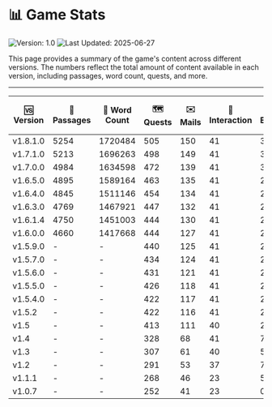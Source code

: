 # 📊 Game Stats

![Version: 1.0](https://img.shields.io/badge/Version-1.0-green) ![Last  Updated: 2025-06-27](https://img.shields.io/badge/Last%20Updated-27--06--2025-blue)

This page provides a summary of the game's content across different versions. The numbers reflect the total amount of content available in each version, including passages, word count, quests, and more.

---

| 🆚 Version | 📝 Passages | 🔢 Word Count | 🗺️ Quests | ✉️ Mails | 🤝 Interaction | 🎲 Events | 🏃 Activities | 🧬 Traits | 🏗️ Improvements | 🚪 Room | 🎒 Items | 🛡️ Equipment | 🏅 Titles | 📖 Lore | 🔥 Sex Actions | 🖼️ Portraits | 🖌️ Content Images | 🧑‍🤝‍🧑 Living | 🛎️ Duties |
|------------|-------------|--------------|-----------|----------|----------------|-----------|---------------|-----------|------------------|----------|-----------|---------------|------------|----------|----------------|---------------|--------------------|------------------|-------------|
| v1.8.1.0   | 5254        | 1720484      | 505       | 150      | 41             | 320       | 30            | 458       | 149              | 168      | 180       | 184           | 105        | 51       | 158            | 1594          | 121               | 49               | 38          |
| v1.7.1.0   | 5213        | 1696263      | 498       | 149      | 41             | 319       | 30            | 442       | 149              | 168      | 172       | 184           | 103        | 48       | 158            | 1563          | 104               | 49               | 38          |
| v1.7.0.0   | 4984        | 1634598      | 472       | 139      | 41             | 302       | 29            | 434       | 146              | 165      | 137       | 175           | 92         | 42       | 156            | 1409          | 85                | 49               | 37          |
| v1.6.5.0   | 4895        | 1589164      | 463       | 135      | 41             | 292       | 26            | 434       | 146              | 165      | 136       | 173           | 85         | 41       | 156            | 1397          | 58                | 49               | 37          |
| v1.6.4.0   | 4845        | 1511146      | 454       | 134      | 41             | 286       | 3             | 429       | 148              | 167      | 135       | 172           | 83         | 37       | 155            | 1375          | 46                | 49               | 39          |
| v1.6.3.0   | 4769        | 1467921      | 447       | 132      | 41             | 281       | -             | 427       | 148              | 167      | 135       | 171           | 81         | 36       | 155            | 1262          | 10                | 49               | 39          |
| v1.6.1.4   | 4750        | 1451003      | 444       | 130      | 41             | 280       | -             | 427       | 148              | 167      | 135       | 169           | 79         | 36       | 155            | 1249          | -                 | 49               | 39          |
| v1.6.0.0   | 4660        | 1417668      | 444       | 127      | 41             | 276       | -             | 427       | 135              | -        | 133       | 168           | 78         | 36       | 155            | 1249          | -                 | 49               | 39          |
| v1.5.9.0   | -           | -            | 440       | 125      | 41             | 265       | -             | 410       | 131              | -        | 132       | 167           | 75         | 36       | 155            | 1222          | -                 | 47               | -           |
| v1.5.7.0   | -           | -            | 434       | 124      | 41             | 247       | -             | 409       | 130              | -        | 122       | 167           | 72         | 36       | 155            | 1222          | -                 | -                | -           |
| v1.5.6.0   | -           | -            | 431       | 121      | 41             | 242       | -             | 367       | 130              | -        | 122       | 166           | 70         | 36       | 155            | 1205          | -                 | -                | -           |
| v1.5.5.0   | -           | -            | 426       | 118      | 41             | 234       | -             | 365       | 134              | -        | 121       | 165           | 66         | 35       | 155            | 1190          | -                 | -                | -           |
| v1.5.4.0   | -           | -            | 422       | 117      | 41             | 228       | -             | 335       | 133              | -        | 119       | 164           | 63         | 35       | 155            | 1190          | -                 | -                | -           |
| v1.5.2     | -           | -            | 422       | 116      | 41             | 224       | -             | 295       | 132              | -        | 114       | 164           | 62         | 35       | 155            | 1181          | -                 | -                | -           |
| v1.5       | -           | -            | 413       | 111      | 40             | 204       | -             | 295       | 132              | -        | 106       | 162           | 60         | 25       | 142            | 1170          | -                 | -                | -           |
| v1.4       | -           | -            | 328       | 68       | 41             | 73        | -             | 281       | 130              | -        | 90        | 153           | 37         | 20       | 136            | 1003          | -                 | -                | -           |
| v1.3       | -           | -            | 307       | 61       | 40             | 50        | -             | 278       | 127              | -        | 68        | 151           | 27         | 20       | -              | -             | -                 | -                | -           |
| v1.2       | -           | -            | 291       | 53       | 37             | 7         | -             | 279       | 125              | -        | 65        | 139           | 21         | -        | -              | -             | -                 | -                | -           |
| v1.1.1     | -           | -            | 268       | 46       | 23             | 5         | -             | 278       | 125              | -        | 59        | 139           | -          | -        | -              | -             | -                 | -                | -           |
| v1.0.7     | -           | -            | 252       | 41       | 23             | 0         | -             | 260       | 123              | -        | 59        | 139           | -          | -        | -              | -             | -                 | -                | -           |
